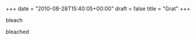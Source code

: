 +++
date = "2010-08-28T15:40:05+00:00"
draft = false
title = "Grat"
+++
<p>bleach</p>&#13;
<p>bleached</p>&#13;
 
